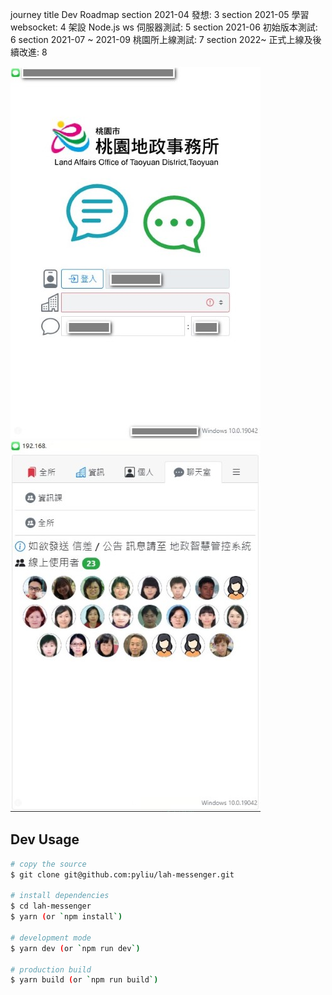 journey
    title Dev Roadmap
    section 2021-04
      發想: 3
    section 2021-05
      學習 websocket: 4
      架設 Node.js ws 伺服器測試: 5
    section 2021-06
      初始版本測試: 6
    section 2021-07 ~ 2021-09
      桃園所上線測試: 7
    section 2022~
      正式上線及後續改進: 8
 
<div class="d-flex flex-nowrap"><img src="snap2.jpg" class="img-thumbnail mx-2"> <img src="snap.jpg" class="img-thumbnail"></div>

## Dev Usage

```bash
# copy the source
$ git clone git@github.com:pyliu/lah-messenger.git

# install dependencies
$ cd lah-messenger
$ yarn (or `npm install`)

# development mode
$ yarn dev (or `npm run dev`)

# production build
$ yarn build (or `npm run build`)
```
